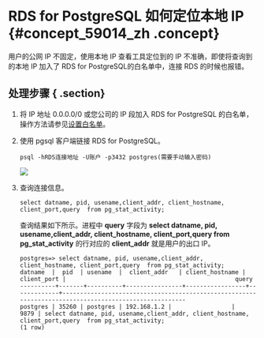 # RDS for PostgreSQL 如何定位本地 IP {#concept_59014_zh .concept}

用户的公网 IP 不固定，使用本地 IP 查看工具定位到的 IP 不准确，即使将查询到的本地 IP 加入了 RDS for PostgreSQL的白名单中，连接 RDS 的时候也报错。

## 处理步骤 { .section}

1.  将 IP 地址 0.0.0.0/0 或您公司的 IP 段加入 RDS for PostgreSQL 的白名单，操作方法请参见[设置白名单](../../../../intl.zh-CN/快速入门PostgreSQL版/初始化配置/设置白名单.md)。
2.  使用 pgsql 客户端链接 RDS for PostgreSQL。

    ```
    psql -hRDS连接地址 -U账户 -p3432 postgres(需要手动输入密码)
    
    ```

    ![](http://ata2-img.cn-hangzhou.img-pub.aliyun-inc.com/6ded3dd6ff89f6e3a616327a5adb6113.png)

3.  查询连接信息。

    ```
    select datname, pid, usename,client_addr, client_hostname, client_port,query  from pg_stat_activity;
    
    ```

    查询结果如下所示。进程中 **query** 字段为 **select datname, pid, usename,client\_addr, client\_hostname, client\_port,query from pg\_stat\_activity** 的行对应的 **client\_addr** 就是用户的出口 IP。

    ```
    postgres=> select datname, pid, usename,client_addr, client_hostname, client_port,query  from pg_stat_activity;
    datname  |  pid  | usename  |  client_addr   | client_hostname | client_port |                                                query
    ----------+-------+----------+----------------+-----------------+-------------+------------------------------------------------------------------------------------------------------
    postgres | 35260 | postgres | 192.168.1.2 |                 |        9879 | select datname, pid, usename,client_addr, client_hostname, client_port,query  from pg_stat_activity;
    (1 row)
    
    ```


